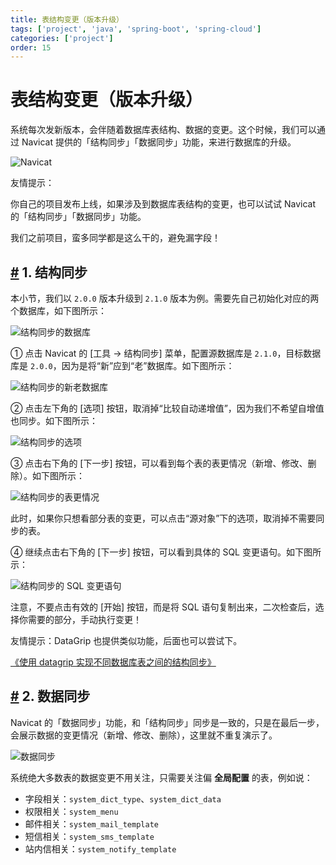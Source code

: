 ```yaml
---
title: 表结构变更（版本升级）
tags: ['project', 'java', 'spring-boot', 'spring-cloud']
categories: ['project']
order: 15
---
```

# 表结构变更（版本升级）

系统每次发新版本，会伴随着数据库表结构、数据的变更。这个时候，我们可以通过 Navicat 提供的「结构同步」「数据同步」功能，来进行数据库的升级。

 ![Navicat](https://doc.iocoder.cn/img/%E5%90%8E%E7%AB%AF%E6%89%8B%E5%86%8C/%E8%A1%A8%E7%BB%93%E6%9E%84%E5%8F%98%E6%9B%B4/Navicat.png)

 友情提示：

 你自己的项目发布上线，如果涉及到数据库表结构的变更，也可以试试 Navicat 的「结构同步」「数据同步」功能。

 我们之前项目，蛮多同学都是这么干的，避免漏字段！

 ## [#](#_1-结构同步) 1. 结构同步

 本小节，我们以 `2.0.0` 版本升级到 `2.1.0` 版本为例。需要先自己初始化对应的两个数据库，如下图所示：

 ![结构同步的数据库](https://doc.iocoder.cn/img/%E5%90%8E%E7%AB%AF%E6%89%8B%E5%86%8C/%E8%A1%A8%E7%BB%93%E6%9E%84%E5%8F%98%E6%9B%B4/%E7%BB%93%E6%9E%84%E5%90%8C%E6%AD%A5%E7%9A%84%E6%95%B0%E6%8D%AE%E5%BA%93.png)

 ① 点击 Navicat 的 [工具 -> 结构同步] 菜单，配置源数据库是 `2.1.0`，目标数据库是 `2.0.0`，因为是将“新”应到“老”数据库。如下图所示：

 ![结构同步的新老数据库](https://doc.iocoder.cn/img/%E5%90%8E%E7%AB%AF%E6%89%8B%E5%86%8C/%E8%A1%A8%E7%BB%93%E6%9E%84%E5%8F%98%E6%9B%B4/%E7%BB%93%E6%9E%84%E5%90%8C%E6%AD%A5%E7%9A%84%E6%96%B0%E8%80%81%E6%95%B0%E6%8D%AE%E5%BA%93.png)

 ② 点击左下角的 [选项] 按钮，取消掉“比较自动递增值”，因为我们不希望自增值也同步。如下图所示：

 ![结构同步的选项](https://doc.iocoder.cn/img/%E5%90%8E%E7%AB%AF%E6%89%8B%E5%86%8C/%E8%A1%A8%E7%BB%93%E6%9E%84%E5%8F%98%E6%9B%B4/%E7%BB%93%E6%9E%84%E5%90%8C%E6%AD%A5%E7%9A%84%E9%80%89%E9%A1%B9.png)

 ③ 点击右下角的 [下一步] 按钮，可以看到每个表的表更情况（新增、修改、删除）。如下图所示：

 ![结构同步的表更情况](https://doc.iocoder.cn/img/%E5%90%8E%E7%AB%AF%E6%89%8B%E5%86%8C/%E8%A1%A8%E7%BB%93%E6%9E%84%E5%8F%98%E6%9B%B4/%E7%BB%93%E6%9E%84%E5%90%8C%E6%AD%A5%E7%9A%84%E8%A1%A8%E6%9B%B4%E6%83%85%E5%86%B5.png)

 此时，如果你只想看部分表的变更，可以点击“源对象”下的选项，取消掉不需要同步的表。

 ④ 继续点击右下角的 [下一步] 按钮，可以看到具体的 SQL 变更语句。如下图所示：

 ![结构同步的 SQL 变更语句](https://doc.iocoder.cn/img/%E5%90%8E%E7%AB%AF%E6%89%8B%E5%86%8C/%E8%A1%A8%E7%BB%93%E6%9E%84%E5%8F%98%E6%9B%B4/%E7%BB%93%E6%9E%84%E5%90%8C%E6%AD%A5%E7%9A%84SQL%E5%8F%98%E6%9B%B4%E8%AF%AD%E5%8F%A5.png)

 注意，不要点击有效的 [开始] 按钮，而是将 SQL 语句复制出来，二次检查后，选择你需要的部分，手动执行变更！

 友情提示：DataGrip 也提供类似功能，后面也可以尝试下。

 [《使用 datagrip 实现不同数据库表之间的结构同步》](https://blog.csdn.net/qq_43780340/article/details/125872609)

 ## [#](#_2-数据同步) 2. 数据同步

 Navicat 的「数据同步」功能，和「结构同步」同步是一致的，只是在最后一步，会展示数据的变更情况（新增、修改、删除），这里就不重复演示了。

 ![数据同步](https://doc.iocoder.cn/img/%E5%90%8E%E7%AB%AF%E6%89%8B%E5%86%8C/%E8%A1%A8%E7%BB%93%E6%9E%84%E5%8F%98%E6%9B%B4/%E6%95%B0%E6%8D%AE%E5%90%8C%E6%AD%A5.png)

 系统绝大多数表的数据变更不用关注，只需要关注偏 **全局配置** 的表，例如说：

 * 字段相关：`system_dict_type`、`system_dict_data`
* 权限相关：`system_menu`
* 邮件相关：`system_mail_template`
* 短信相关：`system_sms_template`
* 站内信相关：`system_notify_template`
